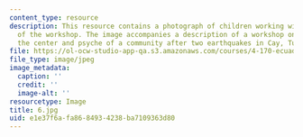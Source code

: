 ```yaml
---
content_type: resource
description: This resource contains a photograph of children working with members
  of the workshop. The image accompanies a description of a workshop on rebuilding
  the center and psyche of a community after two earthquakes in Cay, Turkey.
file: https://ol-ocw-studio-app-qa.s3.amazonaws.com/courses/4-170-ecuador-workshop-fall-2006/e1e37f6afa8684934238ba7109363d80_6.jpg
file_type: image/jpeg
image_metadata:
  caption: ''
  credit: ''
  image-alt: ''
resourcetype: Image
title: 6.jpg
uid: e1e37f6a-fa86-8493-4238-ba7109363d80
---
```

